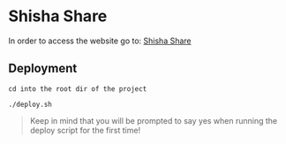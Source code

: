 # Shisha Share
In order to access the website go to:
[Shisha Share](http://3.22.254.117/project/)

## Deployment
```
cd into the root dir of the project
```
```
./deploy.sh
```
> Keep in mind that you will be prompted to say yes when running the deploy script for the first time!